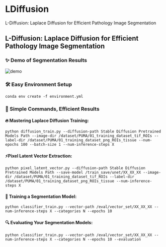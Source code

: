 # LDiffusion
L-Diffusion: Laplace Diffusion for Efficient Pathology Image Segmentation

## L-Diffusion:  Laplace Diffusion for Efficient Pathology Image Segmentation

### ✨ Demo of Segmentation Results

![demo](https://raw.githubusercontent.com/Lweihan/LDiffusion/refs/heads/main/attachment/show.gif)

### 🛠️ Easy Environment Setup

```shell
conda env create -f environment.yml
```

### 📜 Simple Commands, Efficient Results

#### 🔥 Mastering Laplace Diffusion Training:

```shell
python diffusion_train.py --diffusion-path Stable Diffusion Pretrained Models Path --image-dir /dataset/PUMA/01_training_dataset_tif_ROIs --label-dir /dataset/PUMA/01_training_dataset_png_ROIs_tissue --num-epochs 100 --batch-size 1 --num-inference-steps X
```

#### ⚡Pixel Latent Vector Extraction:

```shell
python pixel_latent_vector.py --diffusion-path Stable Diffusion Pretrained Models Path --save-model /train_save/unet/XX_XX_XX --image-dir /dataset/PUMA/01_training_dataset_tif_ROIs --label-dir /dataset/PUMA/01_training_dataset_png_ROIs_tissue --num-inference-steps X
```

#### 🔬 Training a Segmentation Model:

```shell
python classifier_train.py --vector-path /eval/vector_set/XX_XX_XX --num-inference-steps X --categories N --epochs 10
```
#### 🔍 Evaluating Your Segmentation Models:
```shell
python classifier_train.py --vector-path /eval/vector_set/XX_XX_XX --num-inference-steps X --categories N --epochs 10 --evaluation
```
